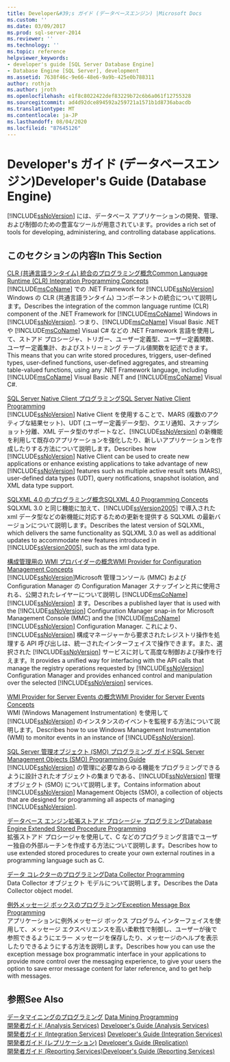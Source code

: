 ```yaml
---
title: Developer&#39;s ガイド (データベースエンジン) |Microsoft Docs
ms.custom: ''
ms.date: 03/09/2017
ms.prod: sql-server-2014
ms.reviewer: ''
ms.technology: ''
ms.topic: reference
helpviewer_keywords:
- developer's guide [SQL Server Database Engine]
- Database Engine [SQL Server], development
ms.assetid: 7638f46c-9e66-48e6-9a9b-425e0b788311
author: rothja
ms.author: jroth
ms.openlocfilehash: e1f8c8022422def83229b72c6b6a061f12755328
ms.sourcegitcommit: ad4d92dce894592a259721a1571b1d8736abacdb
ms.translationtype: MT
ms.contentlocale: ja-JP
ms.lasthandoff: 08/04/2020
ms.locfileid: "87645126"
---
```

# <a name="developer39s-guide-database-engine"></a><span data-ttu-id="c39fa-102">Developer&#39;s ガイド (データベースエンジン)</span><span class="sxs-lookup"><span data-stu-id="c39fa-102">Developer&#39;s Guide (Database Engine)</span></span>
  [!INCLUDE[ssNoVersion](../includes/ssnoversion-md.md)] <span data-ttu-id="c39fa-103">には、データベース アプリケーションの開発、管理、および制御のための豊富なツールが用意されています。</span><span class="sxs-lookup"><span data-stu-id="c39fa-103">provides a rich set of tools for developing, administering, and controlling database applications.</span></span>  
  
## <a name="in-this-section"></a><span data-ttu-id="c39fa-104">このセクションの内容</span><span class="sxs-lookup"><span data-stu-id="c39fa-104">In This Section</span></span>  
 [<span data-ttu-id="c39fa-105">CLR &#40;共通言語ランタイム&#41; 統合のプログラミング概念</span><span class="sxs-lookup"><span data-stu-id="c39fa-105">Common Language Runtime &#40;CLR&#41; Integration Programming Concepts</span></span>](clr-integration/common-language-runtime-clr-integration-programming-concepts.md)  
 <span data-ttu-id="c39fa-106">[!INCLUDE[msCoName](../includes/msconame-md.md)] での .NET Framework for [!INCLUDE[ssNoVersion](../includes/ssnoversion-md.md)] Windows の CLR (共通言語ランタイム) コンポーネントの統合について説明します。</span><span class="sxs-lookup"><span data-stu-id="c39fa-106">Describes the integration of the common language runtime (CLR) component of the .NET Framework for [!INCLUDE[msCoName](../includes/msconame-md.md)] Windows in [!INCLUDE[ssNoVersion](../includes/ssnoversion-md.md)].</span></span> <span data-ttu-id="c39fa-107">つまり、[!INCLUDE[msCoName](../includes/msconame-md.md)] Visual Basic .NET や [!INCLUDE[msCoName](../includes/msconame-md.md)] Visual C# などの .NET Framework 言語を使用して、ストアド プロシージャ、トリガー、ユーザー定義型、ユーザー定義関数、ユーザー定義集計、およびストリーミング テーブル値関数を記述できます。</span><span class="sxs-lookup"><span data-stu-id="c39fa-107">This means that you can write stored procedures, triggers, user-defined types, user-defined functions, user-defined aggregates, and streaming table-valued functions, using any .NET Framework language, including [!INCLUDE[msCoName](../includes/msconame-md.md)] Visual Basic .NET and [!INCLUDE[msCoName](../includes/msconame-md.md)] Visual C#.</span></span>  
  
 [<span data-ttu-id="c39fa-108">SQL Server Native Client プログラミング</span><span class="sxs-lookup"><span data-stu-id="c39fa-108">SQL Server Native Client Programming</span></span>](native-client/sql-server-native-client-programming.md)  
 <span data-ttu-id="c39fa-109">[!INCLUDE[ssNoVersion](../includes/ssnoversion-md.md)] Native Client を使用することで、MARS (複数のアクティブな結果セット)、UDT (ユーザー定義データ型)、クエリ通知、スナップショット分離、XML データ型のサポートなど、[!INCLUDE[ssNoVersion](../includes/ssnoversion-md.md)] の新機能を利用して既存のアプリケーションを強化したり、新しいアプリケーションを作成したりする方法について説明します。</span><span class="sxs-lookup"><span data-stu-id="c39fa-109">Describes how [!INCLUDE[ssNoVersion](../includes/ssnoversion-md.md)] Native Client can be used to create new applications or enhance existing applications to take advantage of new [!INCLUDE[ssNoVersion](../includes/ssnoversion-md.md)] features such as multiple active result sets (MARS), user-defined data types (UDT), query notifications, snapshot isolation, and XML data type support.</span></span>  
  
 [<span data-ttu-id="c39fa-110">SQLXML 4.0 のプログラミング概念</span><span class="sxs-lookup"><span data-stu-id="c39fa-110">SQLXML 4.0 Programming Concepts</span></span>](sqlxml/sqlxml-4-0-programming-concepts.md)  
 <span data-ttu-id="c39fa-111">SQLXML 3.0 と同じ機能に加えて、[!INCLUDE[ssVersion2005](../includes/ssversion2005-md.md)] で導入された xml データ型などの新機能に対応するための更新を提供する SQLXML の最新バージョンについて説明します。</span><span class="sxs-lookup"><span data-stu-id="c39fa-111">Describes the latest version of SQLXML, which delivers the same functionality as SQLXML 3.0 as well as additional updates to accommodate new features introduced in [!INCLUDE[ssVersion2005](../includes/ssversion2005-md.md)], such as the xml data type.</span></span>  
  
 [<span data-ttu-id="c39fa-112">構成管理用の WMI プロバイダーの概念</span><span class="sxs-lookup"><span data-stu-id="c39fa-112">WMI Provider for Configuration Management Concepts</span></span>](wmi-provider-configuration/wmi-provider-for-configuration-management.md)  
 <span data-ttu-id="c39fa-113">[!INCLUDE[ssNoVersion](../includes/ssnoversion-md.md)]Microsoft 管理コンソール (MMC) および Configuration Manager の Configuration Manager スナップインと共に使用される、公開されたレイヤーについて説明し [!INCLUDE[msCoName](../includes/msconame-md.md)] [!INCLUDE[ssNoVersion](../includes/ssnoversion-md.md)] ます。</span><span class="sxs-lookup"><span data-stu-id="c39fa-113">Describes a published layer that is used with the [!INCLUDE[ssNoVersion](../includes/ssnoversion-md.md)] Configuration Manager snap-in for Microsoft Management Console (MMC) and the [!INCLUDE[msCoName](../includes/msconame-md.md)] [!INCLUDE[ssNoVersion](../includes/ssnoversion-md.md)] Configuration Manager.</span></span> <span data-ttu-id="c39fa-114">これにより、[!INCLUDE[ssNoVersion](../includes/ssnoversion-md.md)] 構成マネージャーから要求されたレジストリ操作を処理する API 呼び出しは、統一されたインターフェイスで操作できます。また、選択された [!INCLUDE[ssNoVersion](../includes/ssnoversion-md.md)] サービスに対して高度な制御および操作を行えます。</span><span class="sxs-lookup"><span data-stu-id="c39fa-114">It provides a unified way for interfacing with the API calls that manage the registry operations requested by [!INCLUDE[ssNoVersion](../includes/ssnoversion-md.md)] Configuration Manager and provides enhanced control and manipulation over the selected [!INCLUDE[ssNoVersion](../includes/ssnoversion-md.md)] services.</span></span>  
  
 [<span data-ttu-id="c39fa-115">WMI Provider for Server Events の概念</span><span class="sxs-lookup"><span data-stu-id="c39fa-115">WMI Provider for Server Events Concepts</span></span>](wmi-provider-server-events/wmi-provider-for-server-events-concepts.md)  
 <span data-ttu-id="c39fa-116">WMI (Windows Management Instrumentation) を使用して [!INCLUDE[ssNoVersion](../includes/ssnoversion-md.md)] のインスタンスのイベントを監視する方法について説明します。</span><span class="sxs-lookup"><span data-stu-id="c39fa-116">Describes how to use Windows Management Instrumentation (WMI) to monitor events in an instance of [!INCLUDE[ssNoVersion](../includes/ssnoversion-md.md)].</span></span>  
  
 [<span data-ttu-id="c39fa-117">SQL Server 管理オブジェクト &#40;SMO&#41; プログラミング ガイド</span><span class="sxs-lookup"><span data-stu-id="c39fa-117">SQL Server Management Objects &#40;SMO&#41; Programming Guide</span></span>](server-management-objects-smo/sql-server-management-objects-smo-programming-guide.md)  
 <span data-ttu-id="c39fa-118">[!INCLUDE[ssNoVersion](../includes/ssnoversion-md.md)] の管理に必要なあらゆる機能をプログラミングできるように設計されたオブジェクトの集まりである、[!INCLUDE[ssNoVersion](../includes/ssnoversion-md.md)] 管理オブジェクト (SMO) について説明します。</span><span class="sxs-lookup"><span data-stu-id="c39fa-118">Contains information about [!INCLUDE[ssNoVersion](../includes/ssnoversion-md.md)] Management Objects (SMO), a collection of objects that are designed for programming all aspects of managing [!INCLUDE[ssNoVersion](../includes/ssnoversion-md.md)].</span></span>  
  
 [<span data-ttu-id="c39fa-119">データベース エンジン拡張ストアド プロシージャ プログラミング</span><span class="sxs-lookup"><span data-stu-id="c39fa-119">Database Engine Extended Stored Procedure Programming</span></span>](database-engine-extended-stored-procedure-programming.md)  
 <span data-ttu-id="c39fa-120">拡張ストアド プロシージャを使用して、C などのプログラミング言語でユーザー独自の外部ルーチンを作成する方法について説明します。</span><span class="sxs-lookup"><span data-stu-id="c39fa-120">Describes how to use extended stored procedures to create your own external routines in a programming language such as C.</span></span>  
  
 [<span data-ttu-id="c39fa-121">データ コレクターのプログラミング</span><span class="sxs-lookup"><span data-stu-id="c39fa-121">Data Collector Programming</span></span>](../database-engine/dev-guide/data-collector-programming.md)  
 <span data-ttu-id="c39fa-122">Data Collector オブジェクト モデルについて説明します。</span><span class="sxs-lookup"><span data-stu-id="c39fa-122">Describes the Data Collector object model.</span></span>  
  
 [<span data-ttu-id="c39fa-123">例外メッセージ ボックスのプログラミング</span><span class="sxs-lookup"><span data-stu-id="c39fa-123">Exception Message Box Programming</span></span>](../database-engine/dev-guide/exception-message-box-programming.md)  
 <span data-ttu-id="c39fa-124">アプリケーションに例外メッセージ ボックス プログラム インターフェイスを使用して、メッセージ エクスペリエンスを高い柔軟性で制御し、ユーザーが後で参照できるようにエラー メッセージを保存したり、メッセージのヘルプを表示したりできるようにする方法を説明します。</span><span class="sxs-lookup"><span data-stu-id="c39fa-124">Describes how you can use the exception message box programmatic interface in your applications to provide more control over the messaging experience, to give your users the option to save error message content for later reference, and to get help with messages.</span></span>  
  
## <a name="see-also"></a><span data-ttu-id="c39fa-125">参照</span><span class="sxs-lookup"><span data-stu-id="c39fa-125">See Also</span></span>  
 <span data-ttu-id="c39fa-126">[データマイニングのプログラミング](../analysis-services/dev-guide/data-mining-programming.md) </span><span class="sxs-lookup"><span data-stu-id="c39fa-126">[Data Mining Programming](../analysis-services/dev-guide/data-mining-programming.md) </span></span>  
 <span data-ttu-id="c39fa-127">[開発者ガイド &#40;Analysis Services&#41;](https://docs.microsoft.com/analysis-services/analysis-services-developer-documentation) </span><span class="sxs-lookup"><span data-stu-id="c39fa-127">[Developer's Guide &#40;Analysis Services&#41;](https://docs.microsoft.com/analysis-services/analysis-services-developer-documentation) </span></span>  
 <span data-ttu-id="c39fa-128">[開発者ガイド &#40;Integration Services&#41;](../integration-services/integration-services-developer-documentation.md) </span><span class="sxs-lookup"><span data-stu-id="c39fa-128">[Developer's Guide &#40;Integration Services&#41;](../integration-services/integration-services-developer-documentation.md) </span></span>  
 <span data-ttu-id="c39fa-129">[開発者ガイド &#40;レプリケーション&#41;](replication/concepts/replication-developer-documentation.md) </span><span class="sxs-lookup"><span data-stu-id="c39fa-129">[Developer's Guide &#40;Replication&#41;](replication/concepts/replication-developer-documentation.md) </span></span>  
 [<span data-ttu-id="c39fa-130">開発者ガイド &#40;Reporting Services&#41;</span><span class="sxs-lookup"><span data-stu-id="c39fa-130">Developer's Guide &#40;Reporting Services&#41;</span></span>](../reporting-services/reporting-services-developer-documentation.md)  
  
  
